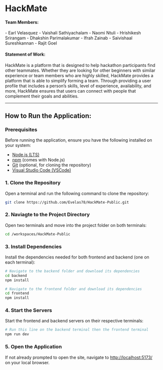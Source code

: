<h1>HackMate</h1>

<h4>Team Members:</h4>
- Earl Velasquez 
- Vaishali Sathiyachalam
- Naomi Ntuli
- Hrishikesh Srirangam
- Dhakshin Parimalakumar
- Ifrah Zainab
- Saivishaal Sureshkannan
- Rajit Goel

<h4>Statement of Work: </h4>
HackMate is a platform that is designed to help hackathon participants find other teammates. Whether they are looking for other beginners with similar experience or team members who are highly skilled, HackMate provides a platform that is able to simplify  forming a team. Through providing a user profile that includes a person’s skills, level of experience, availability, and more, HackMate ensures that users can connect with people that complement their goals and abilities.

---

## How to Run the Application:

### Prerequisites
Before running the application, ensure you have the following installed on your system:
- [Node.js (LTS)](https://nodejs.org/en)
- [npm](https://www.npmjs.com/) (comes with Node.js)
- [Git](https://git-scm.com/) (optional, for cloning the repository)
- [Visual Studio Code (VSCode)](https://code.visualstudio.com/)

### 1. Clone the Repository
Open a terminal and run the following command to clone the repository:
```bash
git clone https://github.com/Evelas78/HackMate-Public.git
```
### 2. Naviagte to the Project Directory
Open two terminals and move into the project folder on both terminals:
```bash
cd /workspaces/HackMate-Public
```
### 3. Install Dependencies
Install the dependencies needed for both frontend and backend (one on each terminal):
```bash
# Navigate to the backend folder and download its dependencies
cd backend
npm install

# Navigate to the frontend folder and download its dependencies
cd frontend
npm install
```
### 4. Start the Servers
Start the frontend and backend servers on their respective terminals:
```bash
# Run this line on the backend terminal then the frontend terminal
npm run dev
```

### 5. Open the Application
If not already prompted to open the site, navigate to [http://localhost:5173/](http://localhost:5173/) on your local browser.
